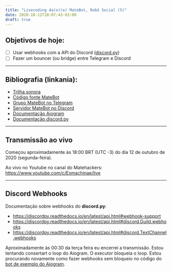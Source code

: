 ```yaml
---
title: "Livecoding da(o)(e) MateBot, Robô Social (5)"
date: 2020-10-12T18:07:43-03:00
draft: true
---
```



## Objetivos de hoje:

- [ ] Usar webhooks com a API do Discord 
([discord.py](https://discordpy.readthedocs.io/en/latest/index.html))  
- [ ] Fazer um bouncer (ou bridge) entre Telegram e Discord  

---

## Bibliografia (linkania):

* [Trilha sonora](https://soundcloud.com/lfzawacki/sets/stream-list)  
* [Código fonte MateBot](https://github.com/matehackers/matebot)  
* [Grupo MateBot no Telegram](https://t.me/joinchat/CwFUFkf-dKW34FPBjEJs9Q)  
* [Servidor MateBot no Discord](https://discord.gg/4ycb4WS)  
* [Documentação Aiogram](https://docs.aiogram.dev/)  
* [Documentação discord.py](https://discordpy.readthedocs.io/)  

---

## Transmissão ao vivo

Começou aproximadamente às 18:00 BRT (UTC -3) do dia 12 de outubro de 2020 
(segunda-feira).  

Ao vivo no Youtube no canal do Matehackers: 
<https://www.youtube.com/c/Exmachinae/live>  

---

## Discord Webhooks

Documentação sobre webhooks do **discord.py**:  

* <https://discordpy.readthedocs.io/en/latest/api.html#webhook-support>  
* <https://discordpy.readthedocs.io/en/latest/api.html#discord.Guild.webhooks>  
* <https://discordpy.readthedocs.io/en/latest/api.html#discord.TextChannel.webhooks>  

Aproximadamente às 00:30 da terça feira eu encerrei a transmissão. Estou 
tentando consertart o loop do Aiogram. O executor bloqueia o loop. Estou 
procurando novamente como fazer webhooks sem bloqueio no código do [bot de 
exemplo do Aiogram](https://github.com/aiogram/bot).  
